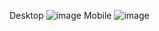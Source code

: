 Desktop
![image](https://user-images.githubusercontent.com/104845829/216817106-5a0649cf-87c8-4871-a438-944e573145fe.png)
Mobile
![image](https://user-images.githubusercontent.com/104845829/216817173-ee9b2974-2a1f-4697-9487-1dc7b0263461.png)
